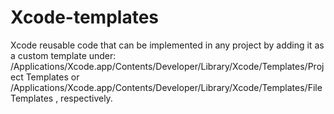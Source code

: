 # Xcode-templates
Xcode reusable code that can be implemented in any project by adding it as a custom template under: /Applications/Xcode.app/Contents/Developer/Library/Xcode/Templates/Project Templates or /Applications/Xcode.app/Contents/Developer/Library/Xcode/Templates/File Templates , respectively.
